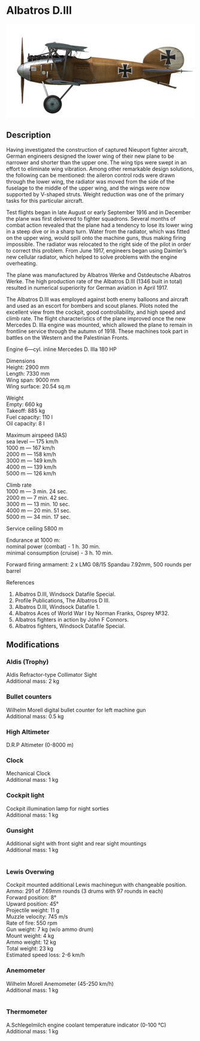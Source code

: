 # Albatros D.III  
  
![albatrosd3](../images/albatrosd3.png)  
  
## Description  
  
Having investigated the construction of captured Nieuport fighter aircraft, German engineers designed the lower wing of their new plane to be narrower and shorter than the upper one. The wing tips were swept in an effort to eliminate wing vibration. Among other remarkable design solutions, the following can be mentioned: the aileron control rods were drawn through the lower wing, the radiator was moved from the side of the fuselage to the middle of the upper wing, and the wings were now supported by V-shaped struts. Weight reduction was one of the primary tasks for this particular aircraft.  
  
Test flights began in late August or early September 1916 and in December the plane was first delivered to fighter squadrons. Several months of combat action revealed that the plane had a tendency to lose its lower wing in a steep dive or in a sharp turn. Water from the radiator, which was fitted on the upper wing, would spill onto the machine guns, thus making firing impossible. The radiator was relocated to the right side of the pilot in order to correct this problem. From June 1917, engineers began using Daimler’s new cellular radiator, which helped to solve problems with the engine overheating.  
  
The plane was manufactured by Albatros Werke and Ostdeutsche Albatros Werke. The high production rate of the Albatros D.III (1346 built in total) resulted in numerical superiority for German aviation in April 1917.  
  
The Albatros D.III was employed against both enemy balloons and aircraft and used as an escort for bombers and scout planes. Pilots noted the excellent view from the cockpit, good controllability, and high speed and climb rate. The flight characteristics of the plane improved once the new Mercedes D. IIIa engine was mounted, which allowed the plane to remain in frontline service through the autumn of 1918. These machines took part in battles on the Western and the Palestinian Fronts.  
  
  
Engine 6—cyl. inline Mercedes D. IIIa 180 HP  
  
Dimensions  
Height: 2900 mm  
Length: 7330 mm  
Wing span: 9000 mm  
Wing surface:  20.54 sq.m  
  
Weight  
Empty: 660 kg  
Takeoff: 885 kg  
Fuel capacity: 110 l  
Oil capacity: 8 l  
  
Maximum airspeed (IAS)  
sea level — 175 km/h  
1000 m — 167 km/h  
2000 m — 158 km/h  
3000 m — 149 km/h  
4000 m — 139 km/h  
5000 m — 126 km/h  
  
Climb rate  
1000 m —  3 min. 24 sec.  
2000 m —  7 min. 42 sec.  
3000 m — 13 min. 10 sec.  
4000 m — 20 min. 51 sec.  
5000 m — 34 min. 17 sec.  
  
Service ceiling 5800 m  
  
Endurance at 1000 m:  
nominal power (combat) - 1 h. 30 min.  
minimal consumption (cruise) - 3 h. 10 min.  
  
Forward firing armament: 2 x LMG 08/15 Spandau 7.92mm, 500 rounds per barrel  
  
References  
1) Albatros D.III,  Windsock Datafile Special.  
2) Profile Publications, The Albatros D III.  
3) Albatros D.III, Windsock Datafile 1.  
4) Albatros Aces of World War I by Norman Franks, Osprey №32.  
5) Albatros fighters in action by John F Connors.  
6) Albatros fighters, Windsock Datafile Special.  
  
## Modifications  
  
  
### Aldis (Trophy)  
  
Aldis Refractor-type Collimator Sight  
Additional mass: 2 kg  
  
  
### Bullet counters  
  
Wilhelm Morell digital bullet counter for left machine gun  
Additional mass: 0.5 kg  
  
  
### High Altimeter  
  
D.R.P Altimeter (0-8000 m)  
  
  
### Clock  
  
Mechanical Clock  
Additional mass: 1 kg  
  
  
### Cockpit light  
  
Cockpit illumination lamp for night sorties  
Additional mass: 1 kg  
  
  
### Gunsight  
  
Additional sight with front sight and rear sight mountings  
Additional mass: 1 kg  
  ﻿
  
### Lewis Overwing  
  
Cockpit mounted additional Lewis machinegun with changeable position.  
Ammo: 291 of 7.69mm rounds (3 drums with 97 rounds in each)  
Forward position: 8°  
Upward position: 45°  
Projectile weight: 11 g  
Muzzle velocity: 745 m/s  
Rate of fire: 550 rpm  
Gun weight: 7 kg (w/o ammo drum)  
Mount weight: 4 kg  
Ammo weight: 12 kg  
Total weight: 23 kg  
Estimated speed loss: 2-6 km/h  
  
### Anemometer  
  
Wilhelm Morell Anemometer (45-250 km/h)  
Additional mass: 1 kg  
  ﻿
  
### Thermometer  
  
A.Schlegelmilch engine coolant temperature indicator (0-100 °C)  
Additional mass: 1 kg  
